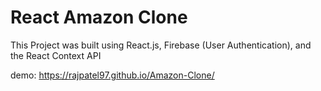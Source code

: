# React Amazon Clone 

This Project was built using React.js, Firebase (User Authentication), and the React Context API

demo:
https://rajpatel97.github.io/Amazon-Clone/